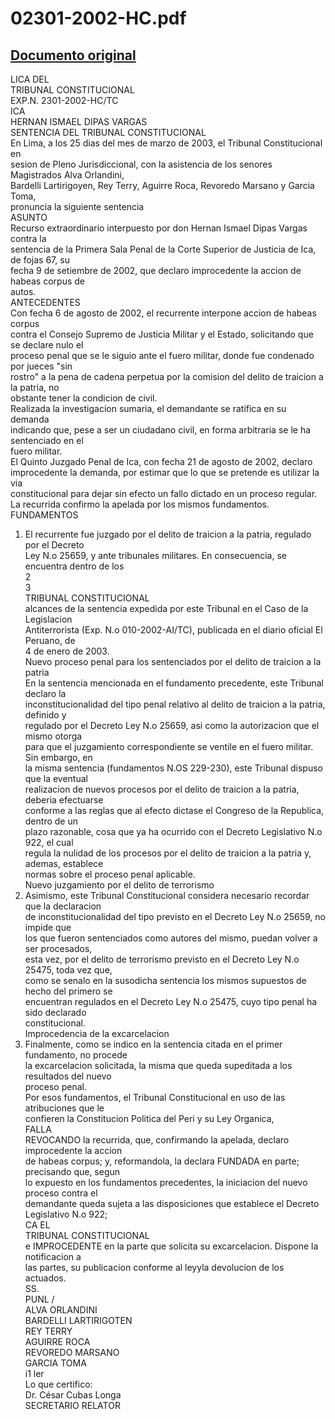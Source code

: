 
02301-2002-HC.pdf
=================
  
[Documento original](https://tc.gob.pe/jurisprudencia/2003/02301-2002-HC.pdf)  
---  
LICA DEL  
TRIBUNAL CONSTITUCIONAL  
EXP.N. 2301-2002-HC/TC  
ICA  
HERNAN ISMAEL DIPAS VARGAS  
SENTENCIA DEL TRIBUNAL CONSTITUCIONAL  
En Lima, a los 25 dias del mes de marzo de 2003, el Tribunal Constitucional en  
sesion de Pleno Jurisdiccional, con la asistencia de los senores Magistrados Alva Orlandini,  
Bardelli Lartirigoyen, Rey Terry, Aguirre Roca, Revoredo Marsano y Garcia Toma,  
pronuncia la siguiente sentencia  
ASUNTO  
Recurso extraordinario interpuesto por don Hernan Ismael Dipas Vargas contra la  
sentencia de la Primera Sala Penal de la Corte Superior de Justicia de Ica, de fojas 67, su  
fecha 9 de setiembre de 2002, que declaro improcedente la accion de habeas corpus de  
autos.  
ANTECEDENTES  
Con fecha 6 de agosto de 2002, el recurrente interpone accion de habeas corpus  
contra el Consejo Supremo de Justicia Militar y el Estado, solicitando que se declare nulo el  
proceso penal que se le siguio ante el fuero militar, donde fue condenado por jueces "sin  
rostro" a la pena de cadena perpetua por la comision del delito de traicion a la patria, no  
obstante tener la condicion de civil.  
Realizada la investigacion sumaria, el demandante se ratifica en su demanda  
indicando que, pese a ser un ciudadano civil, en forma arbitraria se le ha sentenciado en el  
fuero militar.  
El Quinto Juzgado Penal de Ica, con fecha 21 de agosto de 2002, declaro  
improcedente la demanda, por estimar que lo que se pretende es utilizar la via  
constitucional para dejar sin efecto un fallo dictado en un proceso regular.  
La recurrida confirmo la apelada por los mismos fundamentos.  
FUNDAMENTOS  
1. El recurrente fue juzgado por el delito de traicion a la patria, regulado por el Decreto  
Ley N.o 25659, y ante tribunales militares. En consecuencia, se encuentra dentro de los  
2  
3  
TRIBUNAL CONSTITUCIONAL  
alcances de la sentencia expedida por este Tribunal en el Caso de la Legislacion  
Antiterrorista (Exp. N.o 010-2002-AI/TC), publicada en el diario oficial El Peruano, de  
4 de enero de 2003.  
Nuevo proceso penal para los sentenciados por el delito de traicion a la patria  
En la sentencia mencionada en el fundamento precedente, este Tribunal declaro la  
inconstitucionalidad del tipo penal relativo al delito de traicion a la patria, definido y  
regulado por el Decreto Ley N.o 25659, asi como la autorizacion que el mismo otorga  
para que el juzgamiento correspondiente se ventile en el fuero militar. Sin embargo, en  
la misma sentencia (fundamentos N.OS 229-230), este Tribunal dispuso que la eventual  
realizacion de nuevos procesos por el delito de traicion a la patria, deberia efectuarse  
conforme a las reglas que al efecto dictase el Congreso de la Republica, dentro de un  
plazo razonable, cosa que ya ha ocurrido con el Decreto Legislativo N.o 922, el cual  
regula la nulidad de los procesos por el delito de traicion a la patria y, ademas, establece  
normas sobre el proceso penal aplicable.  
Nuevo juzgamiento por el delito de terrorismo  
2. Asimismo, este Tribunal Constitucional considera necesario recordar que la declaracion  
de inconstitucionalidad del tipo previsto en el Decreto Ley N.o 25659, no impide que  
los que fueron sentenciados como autores del mismo, puedan volver a ser procesados,  
esta vez, por el delito de terrorismo previsto en el Decreto Ley N.o 25475, toda vez que,  
como se senalo en la susodicha sentencia los mismos supuestos de hecho del primero se  
encuentran regulados en el Decreto Ley N.o 25475, cuyo tipo penal ha sido declarado  
constitucional.  
Improcedencia de la excarcelacion  
3. Finalmente, como se indico en la sentencia citada en el primer fundamento, no procede  
la excarcelacion solicitada, la misma que queda supeditada a los resultados del nuevo  
proceso penal.  
Por esos fundamentos, el Tribunal Constitucional en uso de las atribuciones que le  
confieren la Constitucion Politica del Peri y su Ley Organica,  
FALLA  
REVOCANDO la recurrida, que, confirmando la apelada, declaro improcedente la accion  
de habeas corpus; y, reformandola, la declara FUNDADA en parte; precisando que, segun  
lo expuesto en los fundamentos precedentes, la iniciacion del nuevo proceso contra el  
demandante queda sujeta a las disposiciones que establece el Decreto Legislativo N.o 922;  
CA EL  
TRIBUNAL CONSTITUCIONAL  
e IMPROCEDENTE en la parte que solicita su excarcelacion. Dispone la notificacion a  
las partes, su publicacion conforme al leyyla devolucion de los actuados.  
SS.  
PUNL /  
ALVA ORLANDINI  
BARDELLI LARTIRIGOTEN  
REY TERRY  
AGUIRRE ROCA  
REVOREDO MARSANO  
GARCIA TOMA  
i1 ler  
Lo que certifico:  
Dr. César Cubas Longa  
SECRETARIO RELATOR